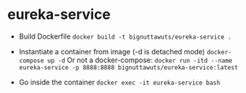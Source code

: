 # eureka-service

- Build Dockerfile
  `docker build -t bignuttawuts/eureka-service .`

- Instantiate a container from image (-d is detached mode)
  `docker-compose up -d`
  Or not a docker-compose: `docker run -itd --name eureka-service -p 8888:8888 bignuttawuts/eureka-service:latest`

- Go inside the container
  `docker exec -it eureka-service bash`
